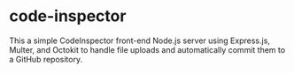 # code-inspector
This a simple CodeInspector front-end Node.js server using Express.js, Multer, and Octokit to handle file uploads and automatically commit them to a GitHub repository. 